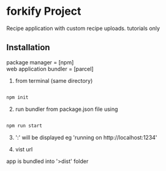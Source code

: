 # forkify Project

Recipe application with custom recipe uploads.
tutorials only

## Installation

package manager = [npm]  
web application bundler = [parcel]

1. from terminal (same directory)

```bash

npm init

```

2. run bundler from package.json file using

```bash

npm run start

```

3. '<server>:<port>' will be displayed eg 'running on http://localhost:1234'

4. vist url

app is bundled into '>dist' folder
